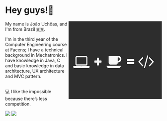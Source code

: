 # Hey guys!👾
<img src="https://raw.githubusercontent.com/Joao-Uchoas/Joao-Uchoas/main/imagem.png" width="300px" height="250px" align="right">

My name is João Uchôas, and I'm from Brazil 🇧🇷.

I'm in the third year of the Computer Engineering course at Facens; I have a technical background in Mechatronics.
I have knowledge in Java, C and basic knowledge in data architecture, UX architecture and MVC pattern.

<br>
💻 I like the impossible because there’s less competition.

<br>
<p align="left">
  
  <a href="https://www.linkedin.com/in/joão-uchôas" alt="Linkedin">
  <img src="https://img.shields.io/badge/-Linkedin-0e76a8?style=for-the-badge&logo=Linkedin&logoColor=white&link=https://www.linkedin.com/in/joão-uchôas" /></a>
  
  <a href="mailto:jvuchoas1998@gmail.com" alt="Gmail">
  <img src="https://img.shields.io/badge/-Gmail-c14438?style=for-the-badge&logo=Gmail&logoColor=white&link=mailto:jvuchoas1998@gmail.com">
</p>  

